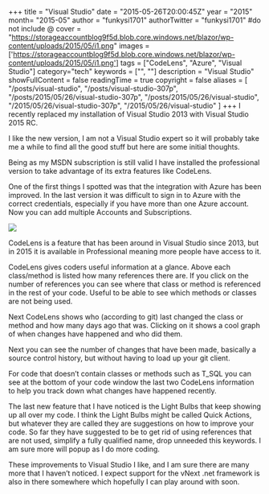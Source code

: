 +++
title = "Visual Studio"
date = "2015-05-26T20:00:45Z"
year = "2015"
month= "2015-05"
author = "funkysi1701"
authorTwitter = "funkysi1701" #do not include @
cover = "https://storageaccountblog9f5d.blob.core.windows.net/blazor/wp-content/uploads/2015/05/i1.png"
images = ['https://storageaccountblog9f5d.blob.core.windows.net/blazor/wp-content/uploads/2015/05/i1.png']
tags = ["CodeLens", "Azure",  "Visual Studio"]
category="tech"
keywords = ["", ""]
description =  "Visual Studio"
showFullContent = false
readingTime = true
copyright = false
aliases = [
    "/posts/visual-studio",
    "/posts/visual-studio-307p",
    "/posts/2015/05/26/visual-studio-307p",
    "/posts/2015/05/26/visual-studio",
    "/2015/05/26/visual-studio-307p",
    "/2015/05/26/visual-studio"
]
+++
I recently replaced my installation of Visual Studio 2013 with Visual Studio 2015 RC.

I like the new version, I am not a Visual Studio expert so it will probably take me a while to find all the good stuff but here are some initial thoughts.

Being as my MSDN subscription is still valid I have installed the professional version to take advantage of its extra features like CodeLens.

One of the first things I spotted was that the integration with Azure has been improved. In the last version it was difficult to sign in to Azure with the correct credentials, especially if you have more than one Azure account. Now you can add multiple Accounts and Subscriptions.

![](https://storageaccountblog9f5d.blob.core.windows.net/blazor/wp-content/uploads/2015/05/i1.png)

CodeLens is a feature that has been around in Visual Studio since 2013, but in 2015 it is available in Professional meaning more people have access to it.

CodeLens gives coders useful information at a glance. Above each class/method is listed how many references there are. If you click on the number of references you can see where that class or method is referenced in the rest of your code. Useful to be able to see which methods or classes are not being used.

Next CodeLens shows who (according to git) last changed the class or method and how many days ago that was. Clicking on it shows a cool graph of when changes have happened and who did them.

Next you can see the number of changes that have been made, basically a source control history, but without having to load up your git client.

For code that doesn’t contain classes or methods such as T_SQL you can see at the bottom of your code window the last two CodeLens information to help you track down what changes have happened recently.

The last new feature that I have noticed is the Light Bulbs that keep showing up all over my code. I think the Light Bulbs might be called Quick Actions, but whatever they are called they are suggestions on how to improve your code. So far they have suggested to be to get rid of using references that are not used, simplify a fully qualified name, drop unneeded this keywords. I am sure more will popup as I do more coding.

These improvements to Visual Studio I like, and I am sure there are many more that I haven’t noticed. I expect support for the vNext .net framework is also in there somewhere which hopefully I can play around with soon.